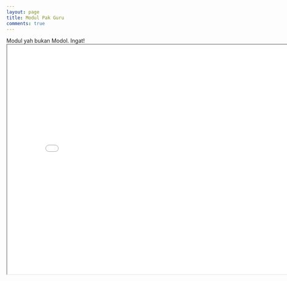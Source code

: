 ```yaml
---
layout: page
title: Modul Pak Guru
comments: true
---
```


<div class="message">
  Modul yah bukan Modol. Ingat!
</div>

<iframe src = "/materi/ViewerJS/#../buku/3003.pdf" title="Manajemen Proyek Web Sistem Pakar MBTI" width='800' height='600'  allowfullscreen webkitallowfullscreen></iframe> 
